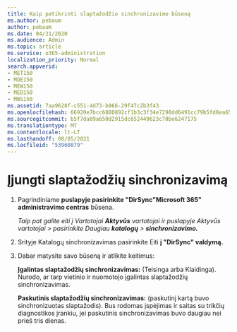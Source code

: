 ```yaml
---
title: Kaip patikrinti slaptažodžio sinchronizavimo būseną
ms.author: pebaum
author: pebaum
ms.date: 04/21/2020
ms.audience: Admin
ms.topic: article
ms.service: o365-administration
localization_priority: Normal
search.appverid:
- MET150
- MOE150
- MEW150
- MED150
- MBS150
ms.assetid: 7aa9628f-c551-4d73-b966-29f47c2b3f43
ms.openlocfilehash: 66920e7bcc6880892cf1b3c3f34e7298dd6491cc79b5fd8ea6540ee10339f33e
ms.sourcegitcommit: b5f7da89a650d2915dc652449623c78be6247175
ms.translationtype: MT
ms.contentlocale: lt-LT
ms.lasthandoff: 08/05/2021
ms.locfileid: "53960879"
---
```

# <a name="enable-password-sync"></a>Įjungti slaptažodžių sinchronizavimą

1.  Pagrindiniame **puslapyje pasirinkite "DirSync"Microsoft 365" administravimo centras** būsena. 
    
     *Taip pat galite eiti į Vartotojai **Aktyvūs** vartotojai ir puslapyje Aktyvūs vartotojai \> pasirinkite Daugiau **katalogų** \> **sinchronizavimo.*** 
    
2. Srityje Katalogų sinchronizavimas pasirinkite Eiti **į "DirSync" valdymą.** 
    
3. Dabar matysite savo būseną ir atlikite keitimus:
    
    **Įgalintas slaptažodžių sinchronizavimas:** (Teisinga arba Klaidinga). Nurodo, ar tarp vietinio ir nuomotojo įgalintas slaptažodžių sinchronizavimas. 
    
    **Paskutinis slaptažodžių sinchronizavimas:** (paskutinį kartą buvo sinchronizuotas slaptažodis). Bus rodomas įspėjimas ir saitas su trikčių diagnostikos įrankiu, jei paskutinis sinchronizavimas buvo daugiau nei prieš tris dienas. 
    

